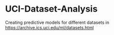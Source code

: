 # UCI-Dataset-Analysis
Creating predictive models for different datasets in https://archive.ics.uci.edu/ml/datasets.html
